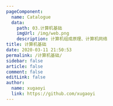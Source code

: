 ```yaml
---
pageComponent:
  name: Catalogue
  data:
    path: 03.计算机基础
    imgUrl: /img/web.png
    description: 计算机组成原理、计算机网络
title: 计算机基础
date: 2020-03-11 21:50:53
permalink: /计算机基础/
sidebar: false
article: false
comment: false
editLink: false
author:
  name: xugaoyi
  link: https://github.com/xugaoyi
---
```

